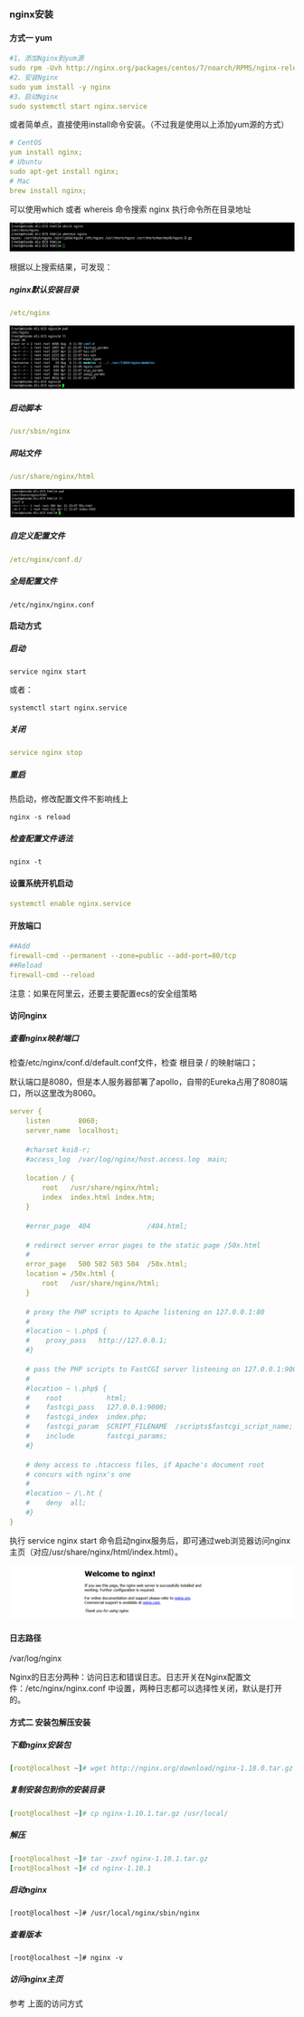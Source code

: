 ### nginx安装

#### 方式一 yum

```yml
#1、添加Nginx到yum源
sudo rpm -Uvh http://nginx.org/packages/centos/7/noarch/RPMS/nginx-release-centos-7-0.el7.ngx.noarch.rpm
#2、安装Nginx
sudo yum install -y nginx
#3、启动Nginx
sudo systemctl start nginx.service
```

或者简单点，直接使用install命令安装。（不过我是使用以上添加yum源的方式）

```yml
# CentOS
yum install nginx;
# Ubuntu
sudo apt-get install nginx;
# Mac
brew install nginx;
```

可以使用which 或者 whereis 命令搜索 nginx 执行命令所在目录地址

![](./images/3.png)

根据以上搜索结果，可发现：

##### nginx默认安装目录  

```yml
/etc/nginx
```

![](./images/1.png)

##### 启动脚本

```yml
/usr/sbin/nginx
```

##### 网站文件

```yml
/usr/share/nginx/html
```

![](./images/2.png)

##### 自定义配置文件

```yml
/etc/nginx/conf.d/
```

##### 全局配置文件

```
/etc/nginx/nginx.conf
```

#### 启动方式

##### 启动

```
service nginx start
```

或者：

```
systemctl start nginx.service
```

##### 关闭

```yml
service nginx stop
```

##### 重启

热启动，修改配置文件不影响线上

```
nginx -s reload
```

##### 检查配置文件语法

```
nginx -t
```



#### 设置系统开机启动

```yml
systemctl enable nginx.service
```

#### 开放端口

```yml
##Add
firewall-cmd --permanent --zone=public --add-port=80/tcp
##Reload
firewall-cmd --reload
```

注意：如果在阿里云，还要主要配置ecs的安全组策略



#### 访问nginx

##### 查看nginx映射端口

检查/etc/nginx/conf.d/default.conf文件，检查 根目录 /  的映射端口；

默认端口是8080，但是本人服务器部署了apollo，自带的Eureka占用了8080端口，所以这里改为8060。

```yml
server {
    listen       8060;
    server_name  localhost;

    #charset koi8-r;
    #access_log  /var/log/nginx/host.access.log  main;

    location / {
        root   /usr/share/nginx/html;
        index  index.html index.htm;
    }

    #error_page  404              /404.html;

    # redirect server error pages to the static page /50x.html
    #
    error_page   500 502 503 504  /50x.html;
    location = /50x.html {
        root   /usr/share/nginx/html;
    }

    # proxy the PHP scripts to Apache listening on 127.0.0.1:80
    #
    #location ~ \.php$ {
    #    proxy_pass   http://127.0.0.1;
    #}

    # pass the PHP scripts to FastCGI server listening on 127.0.0.1:9000
    #
    #location ~ \.php$ {
    #    root           html;
    #    fastcgi_pass   127.0.0.1:9000;
    #    fastcgi_index  index.php;
    #    fastcgi_param  SCRIPT_FILENAME  /scripts$fastcgi_script_name;
    #    include        fastcgi_params;
    #}

    # deny access to .htaccess files, if Apache's document root
    # concurs with nginx's one
    #
    #location ~ /\.ht {
    #    deny  all;
    #}
}
```

执行 service nginx start 命令启动nginx服务后，即可通过web浏览器访问nginx主页（对应/usr/share/nginx/html/index.html）。

![](./images/4.png)

#### 日志路径

/var/log/nginx

Nginx的日志分两种：访问日志和错误日志。日志开关在Nginx配置文件：/etc/nginx/nginx.conf 中设置，两种日志都可以选择性关闭，默认是打开的。



#### 方式二 安装包解压安装

##### 下载nginx安装包

```yml
[root@localhost ~]# wget http://nginx.org/download/nginx-1.18.0.tar.gz
```

##### 复制安装包到你的安装目录

```yml
[root@localhost ~]# cp nginx-1.10.1.tar.gz /usr/local/
```

##### 解压

```yml
[root@localhost ~]# tar -zxvf nginx-1.10.1.tar.gz
[root@localhost ~]# cd nginx-1.10.1
```

##### 启动nginx

```
[root@localhost ~]# /usr/local/nginx/sbin/nginx
```

##### 查看版本

```
[root@localhost ~]# nginx -v
```

##### 访问nginx主页

参考 上面的访问方式

